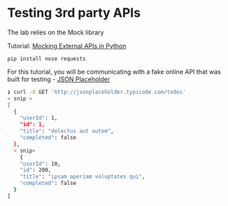 # Testing 3rd party APIs

The lab relies on the Mock library

Tutorial: [Mocking External APIs in Python](https://realpython.com/testing-third-party-apis-with-mocks/)

```
pip install nose requests
```

For this tutorial, you will be communicating with a fake online API that was built for testing - [JSON Placeholder](http://jsonplaceholder.typicode.com/)

```bash
❯ curl -X GET 'http://jsonplaceholder.typicode.com/todos'
< snip >
[
  {
    "userId": 1,
    "id": 1,
    "title": "delectus aut autem",
    "completed": false
  },
  < snip>
    {
    "userId": 10,
    "id": 200,
    "title": "ipsam aperiam voluptates qui",
    "completed": false
  }
]
  ```
